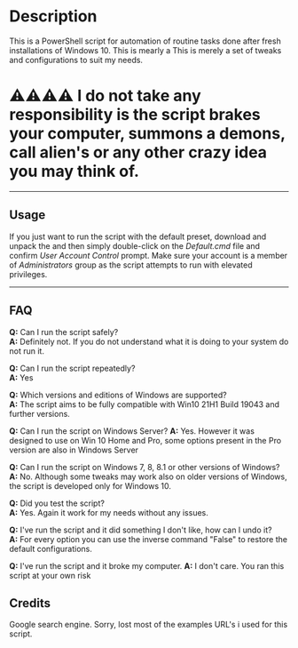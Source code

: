 # Description
This is a PowerShell script for automation of routine tasks done after fresh installations of Windows 10. This is mearly a This is merely a set of tweaks and configurations to suit my needs.

# ⚠⚠⚠⚠ I do not take any responsibility is the script brakes your computer, summons a demons, call alien's or any other crazy idea you may think of.

-------

## Usage
If you just want to run the script with the default preset, download and unpack the  and then simply double-click on the *Default.cmd* file and confirm *User Account Control* prompt. Make sure your account is a member of *Administrators* group as the script attempts to run with elevated privileges.

-------

## FAQ

**Q:** Can I run the script safely?  
**A:** Definitely not. If you do not understand what it is doing to your system do not run it. 

**Q:** Can I run the script repeatedly?  
**A:** Yes

**Q:** Which versions and editions of Windows are supported?  
**A:** The script aims to be fully compatible with Win10 21H1 Build 19043 and further versions. 

**Q:** Can I run the script on Windows Server?
**A:** Yes. However it was designed to use on Win 10 Home and Pro, some options present in the Pro version are also in Windows Server

**Q:** Can I run the script on Windows 7, 8, 8.1 or other versions of Windows?  
**A:** No. Although some tweaks may work also on older versions of Windows, the script is developed only for Windows 10.

**Q:** Did you test the script?  
**A:** Yes. Again it work for my needs without any issues.

**Q:** I've run the script and it did something I don't like, how can I undo it?  
**A:** For every option you can use the inverse command "False" to restore the default configurations.

**Q:** I've run the script and it broke my computer.
**A:** I don't care. You ran this script at your own risk 

## Credits
Google search engine. Sorry, lost most of the examples URL's i used for this script. 
